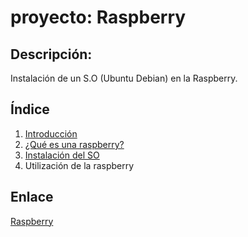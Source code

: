 # proyecto: Raspberry
## Descripción: 
Instalación de un S.O (Ubuntu Debian)
en la Raspberry.

## Índice
1. [Introducción](introducción.md)
2. [¿Qué es una raspberry?](raspberry.md)
3. [Instalación del SO](instalacion.md)
4. Utilización de la raspberry

## Enlace
[Raspberry](https://www.raspberrypi.org/)
